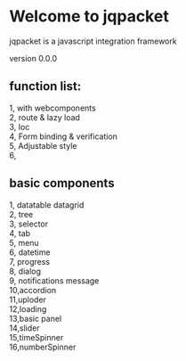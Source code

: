 # Welcome to jqpacket 
jqpacket is a javascript integration framework <br/>

version 0.0.0


## function list:
1, with webcomponents<br/>
2, route & lazy load<br/>
3, Ioc <br/>
4, Form binding & verification<br/>
5, Adjustable style<br/>
6,   


## basic components
1, datatable datagrid<br/>
2, tree<br/>
3, selector <br/>
4, tab<br/>
5, menu<br/>
6, datetime<br/>
7, progress<br/>
8, dialog<br/>
9, notifications message<br/>
10,accordion<br/>
11,uploder<br/>
12,loading<br/>
13,basic panel<br/>
14,slider<br/>
15,timeSpinner<br/>
16,numberSpinner<br/>
